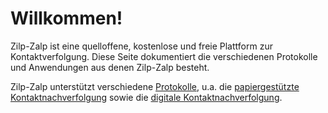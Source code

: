 # Willkommen!

Zilp-Zalp ist eine quelloffene, kostenlose und freie Plattform zur Kontaktverfolgung. Diese Seite dokumentiert die verschiedenen Protokolle und Anwendungen aus denen Zilp-Zalp besteht.

Zilp-Zalp unterstützt verschiedene [Protokolle]({{'protocols.index'|href}}), u.a.  die [papiergestützte Kontaktnachverfolgung]({{'protocols.paper-based'|href}}) sowie die [digitale Kontaktnachverfolgung]({{'protocols.digital'|href}}).